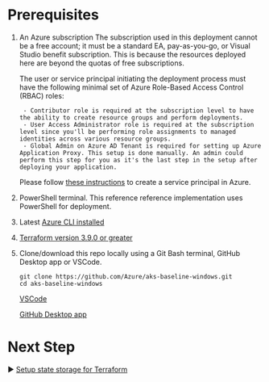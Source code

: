 # Prerequisites

1. An Azure subscription
   The subscription used in this deployment cannot be a free account; it must be a standard EA, pay-as-you-go, or Visual Studio benefit subscription. This is because the resources deployed here are beyond the quotas of free subscriptions.

    The user or service principal initiating the deployment process must have the following minimal set of Azure Role-Based Access Control (RBAC) roles:

        - Contributor role is required at the subscription level to have the ability to create resource groups and perform deployments.
        - User Access Administrator role is required at the subscription level since you'll be performing role assignments to managed identities across various resource groups.
        - Global Admin on Azure AD Tenant is required for setting up Azure Application Proxy. This setup is done manually. An admin could perform this step for you as it's the last step in the setup after deploying your application. 
    Please follow [these instructions](https://learn.microsoft.com/azure/active-directory/develop/howto-create-service-principal-portal) to create a service principal in Azure.
2. PowerShell terminal. This reference reference implementation uses PowerShell for deployment.
3. Latest [Azure CLI installed](https://learn.microsoft.com/cli/azure/install-azure-cli-windows?tabs=powershell#powershell)
4. [Terraform version 3.9.0 or greater](https://learn.microsoft.com/azure/developer/terraform/get-started-windows-bash?tabs=bash#4-install-terraform-for-windows)
5. Clone/download this repo locally using a Git Bash terminal, GitHub Desktop app or VSCode.
    ``` Git Bash
    git clone https://github.com/Azure/aks-baseline-windows.git
    cd aks-baseline-windows
    ```

    [VSCode](https://learn.microsoft.com/azure/developer/javascript/how-to/with-visual-studio-code/clone-github-repository?tabs=create-repo-command-palette%2Cinitialize-repo-activity-bar%2Ccreate-branch-command-palette%2Ccommit-changes-command-palette%2Cpush-command-palette#clone-repository)
    
    [GitHub Desktop app](https://docs.github.com/en/repositories/creating-and-managing-repositories/cloning-a-repository?tool=desktop#cloning-a-repository)

# Next Step
:arrow_forward: [Setup state storage for Terraform](./02-state-storage.md)